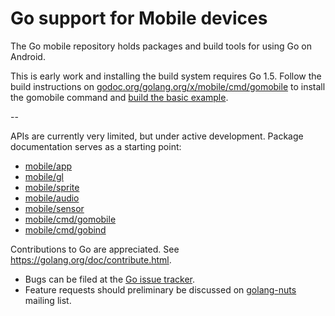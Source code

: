 # Go support for Mobile devices

The Go mobile repository holds packages and build tools for using Go on Android.

This is early work and installing the build system requires Go 1.5.
Follow the build instructions on
[godoc.org/golang.org/x/mobile/cmd/gomobile](http://godoc.org/golang.org/x/mobile/cmd/gomobile)
to install the gomobile command and
[build the basic example](http://godoc.org/golang.org/x/mobile/example/basic).

--

APIs are currently very limited, but under active development. Package
documentation serves as a starting point:

- [mobile/app](http://godoc.org/golang.org/x/mobile/app)
- [mobile/gl](http://godoc.org/golang.org/x/mobile/gl)
- [mobile/sprite](http://godoc.org/golang.org/x/mobile/sprite)
- [mobile/audio](http://godoc.org/golang.org/x/mobile/audio)
- [mobile/sensor](http://godoc.org/golang.org/x/mobile/sensor)
- [mobile/cmd/gomobile](http://godoc.org/golang.org/x/mobile/cmd/gomobile)
- [mobile/cmd/gobind](http://godoc.org/golang.org/x/mobile/cmd/gobind)

Contributions to Go are appreciated. See https://golang.org/doc/contribute.html.

* Bugs can be filed at the [Go issue tracker](https://golang.org/issue/new).
* Feature requests should preliminary be discussed on
[golang-nuts](https://groups.google.com/forum/#!forum/golang-nuts)
mailing list.
